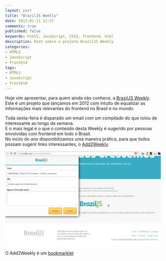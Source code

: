 ```yaml
---
layout: post
title: "BrazilJS Weekly"
date: 2013-01-11 11:57
comments: true
published: false
keywords: html5, JavaScript, CSS3, frontend, html
description: Post sobre o projeto BrazilJS Weekly
categories: 
- HTML5
- JavaScript
- FrontEnd
tags:
- HTML5
- JavaScript
- FrontEnd
---
```


Hoje vim apresentar, para quem ainda não conhece, a [BrazilJS Weekly](http://braziljs.org/weekly/).  
Este é um projeto que lançamos em 2012 com intuíto de equalizar as informações mais relevantes do frontend no Brasil e no mundo.  

Toda sexta-feira é disparado um email com um compilado do que rolou de interessante ao longo da semana.  
E o mais legal é o que o conteúdo desta Weekly é sugerido por pessoas envolvidas com frontend em todo o Brasil.  
No inciio do ano disponibilizamos uma maneira prática, para que todos possam sugerir links interessantes, o [Add2Weekly](http://braziljs.org/services/add2weekly/).  

[![](/images/add2weekly.png)](/images/add2weekly.png)  

O Add2Weekly é um [bookmarklet](http://pt.wikipedia.org/wiki/Bookmarklet)




